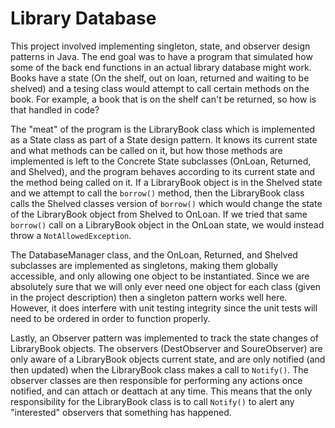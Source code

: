 # Library Database

This project involved implementing singleton, state, and observer design patterns in Java. The end goal was to have a program
that simulated how some of the back end functions in an actual library database might work. Books have a state (On the shelf,
out on loan, returned and waiting to be shelved) and a tesing class would attempt to call certain methods on the book. For
example, a book that is on the shelf can't be returned, so how is that handled in code? 

The "meat" of the program is the LibraryBook class which is implemented as a State class as part of a State design pattern. It
knows its current state and what methods can be called on it, but how those methods are implemented is left to the Concrete
State subclasses (OnLoan, Returned, and Shelved), and the program behaves according to its current state and the method being
called on it. If a LibraryBook object is in the Shelved state and we attempt to call the `borrow()` method, then the
LibraryBook class calls the Shelved classes version of `borrow()` which would change the state of the LibraryBook object from
Shelved to OnLoan. If we tried that same `borrow()` call on a LibraryBook object in the OnLoan state, we would instead throw a
`NotAllowedException`. 

The DatabaseManager class, and the OnLoan, Returned, and Shelved subclasses are implemented as singletons, making them
globally accessible, and only allowing one object to be instantiated. Since we are absolutely sure that we will only ever need
one object for each class (given in the project description) then a singleton pattern works well here. However, it does
interfere with unit testing integrity since the unit tests will need to be ordered in order to function properly.

Lastly, an Observer pattern was implemented to track the state changes of LibraryBook objects. The observers (DestObserver and
SoureObserver) are only aware of a LibraryBook objects current state, and are only notified (and then updated) when the
LibraryBook class makes a call to `Notify()`. The observer classes are then responsible for performing any actions once
notified, and can attach or deattach at any time. This means that the only responsibility for the LibraryBook class is to call
`Notify()` to alert any "interested" observers that something has happened. 


